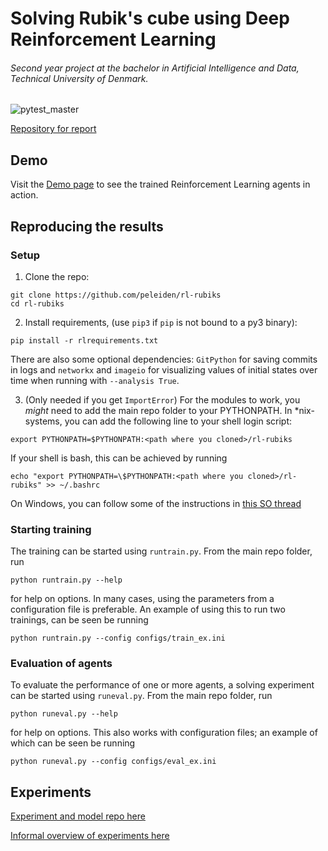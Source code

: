 # Solving Rubik's cube using Deep Reinforcement Learning

###### Second year project at the bachelor in Artificial Intelligence and Data, Technical University of Denmark.
![pytest_master](https://github.com/peleiden/rl-rubiks/workflows/pytest_master/badge.svg?branch=master)

[Repository for report](https://gitlab.gbar.dtu.dk/s183911/professorpatruljen)

## Demo
Visit the [Demo page](https://peleiden.github.io/rl-rubiks/) to see the trained Reinforcement Learning agents in action.

## Reproducing the results 

### Setup
1) Clone the repo:
```
git clone https://github.com/peleiden/rl-rubiks
cd rl-rubiks
```

2) Install requirements, (use `pip3` if `pip` is not bound to a py3 binary):
```
pip install -r rlrequirements.txt
```
There are also some optional dependencies: `GitPython` for saving commits in logs and `networkx` and `imageio` for visualizing values of initial states over time when running with `--analysis True`.


3) (Only needed if you get `ImportError`) For the modules to work, you *might* need to add the main repo folder to your PYTHONPATH. 
In \*nix-systems, you can add the following line to your shell login script:
```
export PYTHONPATH=$PYTHONPATH:<path where you cloned>/rl-rubiks
```
If your shell is bash, this can be achieved by running
```
echo "export PYTHONPATH=\$PYTHONPATH:<path where you cloned>/rl-rubiks" >> ~/.bashrc
```
On Windows, you can follow some of the instructions in [this SO thread](https://stackoverflow.com/questions/3701646/how-to-add-to-the-pythonpath-in-windows-so-it-finds-my-modules-packages) 

### Starting training
The training can be started using `runtrain.py`. From the main repo folder, run
```
python runtrain.py --help
```
for help on options. In many cases, using the parameters from a configuration file is preferable. An example of using this to run two trainings, can be seen be running
```
python runtrain.py --config configs/train_ex.ini
```
### Evaluation of agents

To evaluate the performance of one or more agents, a solving experiment can be started using `runeval.py`. From the main repo folder, run
```
python runeval.py --help
```
for help on options. This also works with configuration files; an example of which can be seen be running
```
python runeval.py --config configs/eval_ex.ini
```

## Experiments
[Experiment and model repo here](https://github.com/asgerius/rubiks-models)

[Informal overview of experiments here](https://docs.google.com/document/d/11RW35kaqo7_1dTyI9hc72tIbGdYEPxpnW15EcO1B0Y0/edit?usp=sharing)
